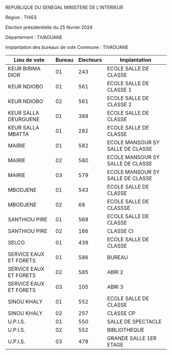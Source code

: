 REPUBLIQUE DU SENEGAL MINISTERE DE L'INTERIEUR

Région : THIES

Election présidentielle du 25 février 2024

Département : TIVAOUANE

Implantation des bureaux de vote Commune : TIVAOUANE

| Lieu de vote | Bureau | Electeurs | Implantation |
| - | - | - | - |
| KEUR BIRIMA DIOR | 01 | 243 | ECOLE SALLE DE CLASSE |
| KEUR NDIOBO | 01 | 561 | ECOLE SALLE DE CLASSE 1 |
| KEUR NDIOBO | 02 | 561 | ECOLE SALLE DE CLASSE 2 |
| KEUR SALLA DEURGUENE | 01 | 388 | ECOLE SALLE DE CLASSE |
| KEUR SALLA MBATTA | 01 | 282 | ECOLE SALLE DE CLASSE |
| MAIRIE | 01 | 582 | ECOLE MANSOUR SY SALLE DE CLASSE |
| MAIRIE | 02 | 580 | ECOLE MANSOUR SY SALLE DE CLASSE |
| MAIRIE | 03 | 579 | ECOLE MANSOUR SY SALLE DE CLASSE |
| MBODJENE | 01 | 543 | ECOLE SALLE DE CLASSE |
| MBODJENE | 02 | 68 | ECOLE SALLE DE CLASSSE |
| SANTHIOU PIRE | 01 | 568 | ECOLE SALLE DE CLASSE |
| SANTHIOU PIRE | 02 | 166 | CLASSE CI |
| SELCO | 01 | 439 | ECOLE SALLE DE CLASSE |
| SERVICE EAUX ET FORETS | 01 | 586 | BUREAU |
| SERVICE EAUX ET FORETS | 02 | 585 | ABRI 2 |
| SERVICE EAUX ET FORETS | 03 | 105 | ABRI 3 |
| SINOU KHALY | 01 | 552 | ECOLE SALLE DE CLASSE |
| SINOU KHALY | 02 | 257 | CLASSE CP |
| U.P.I.S. | 01 | 550 | SALLE DE SPECTACLE |
| U.P.I.S. | 02 | 552 | BIBLIOTHEQUE |
| U.P.I.S. | 03 | 478 | GRANDE SALLE 1ER ETAGE |

<!-- PageNumber="28/28" -->
